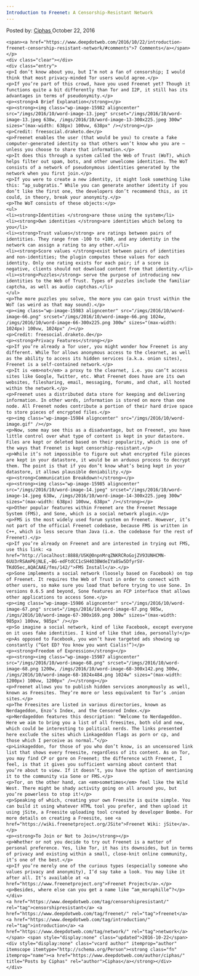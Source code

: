 ```yaml
---
Introduction to Freenet: A Censorship-Resistant Network
---
```

<article class="post-listing post-15981 post type-post status-publish format-standard has-post-thumbnail hentry  tag-censorshipresistant tag-freenet tag-introduction tag-network">
    <div class="post-inner">
        <span>Posted by: <a href="https://www.deepdotweb.com/author/ciphas/" title="">Ciphas </a></span>
    <span>October 22, 2016</span>
    
    <span><a href="https://www.deepdotweb.com/2016/10/22/introduction-freenet-censorship-resistant-network/#comments">7 Comments</a></span>
    </p>
    <div class="clear"></div>
    <div class="entry">
    <p>I don’t know about you, but I’m not a fan of censorship; I would think that most privacy-minded Tor users would agree.</p>
    <p>If you’re part of this crowd, have you used Freenet yet? Though it functions quite a bit differently than Tor and I2P, it still has its advantages in terms of pseudonymity.</p>
    <p><strong>A Brief Explanation</strong></p>
    <p><strong><img class="wp-image-15982 aligncenter" src="/imgs/2016/10/word-image-13.jpeg" srcset="/imgs/2016/10/word-image-13.jpeg 638w, /imgs/2016/10/word-image-13-300x225.jpeg 300w" sizes="(max-width: 638px) 100vw, 638px" /></strong></p>
    <p>Credit: freesocial.draketo.de</p>
    <p>Freenet enables the user (that would be you) to create a fake computer-generated identity so that others won’t know who you are – unless you choose to share that information.</p>
    <p>It does this through a system called the Web of Trust (WoT), which helps filter out spam, bots, and other unwelcome identities. The WoT consists of a network of pseudonymous identities generated by the network when you first join.</p>
    <p>If you were to create a new identity, it might look something like this: “ap_subgratis.” While you can generate another identity if you don’t like the first one, the developers don’t recommend this, as it could, in theory, break your anonymity.</p>
    <p>The WoT consists of these objects:</p>
    <ul>
    <li><strong>Identities </strong>are those using the system</li>
    <li><strong>Own identities </strong>are identities which belong to you</li>
    <li><strong>Trust values</strong> are ratings between pairs of identities. They range from -100 to +100, and any identity in the network can assign a rating to any other.</li>
    <li><strong>Score values </strong>exist between pairs of identities and non-identities; the plugin computes these values for each identity. Only one rating exists for each pair; if a score is negative, clients should not download content from that identity.</li>
    <li><strong>Puzzles</strong> serve the purpose of introducing new identities to the Web of Trust. Types of puzzles include the familiar captcha, as well as audio captchas.</li>
    </ul>
    <p>The more puzzles you solve, the more you can gain trust within the WoT (as weird as that may sound).</p>
    <p><img class="wp-image-15983 aligncenter" src="/imgs/2016/10/word-image-66.png" srcset="/imgs/2016/10/word-image-66.png 1024w, /imgs/2016/10/word-image-66-300x225.png 300w" sizes="(max-width: 1024px) 100vw, 1024px" /></p>
    <p>Credit: freesocial.draketo.de</p>
    <p><strong>Privacy Features</strong></p>
    <p>If you’re already a Tor user, you might wonder how Freenet is any different. While Tor allows anonymous access to the clearnet, as well as the ability to access its hidden services (a.k.a. onion sites), Freenet is a self-contained network.</p>
    <p>It is <em>not</em> a proxy to the clearnet, i.e. you can’t access sites like Google, Twitter, etc. What Freenet does have are its own websites, filesharing, email, messaging, forums, and chat, all hosted within the network.</p>
    <p>Freenet uses a distributed data store for keeping and delivering information. In other words, information is stored on more than one node. All Freenet nodes contribute a portion of their hard drive space to store pieces of encrypted files.</p>
    <p><img class="wp-image-15984 aligncenter" src="/imgs/2016/10/word-image.gif" /></p>
    <p>Now, some may see this as a disadvantage, but on Freenet, you have little control over what type of content is kept in your datastore. Files are kept or deleted based on their popularity, which is one of the ways that Freenet is kept censorship-resistant.</p>
    <p>While it’s not impossible to figure out what encrypted file pieces are kept in your datastore, it would be an arduous process to decrypt them. The point is that if you don’t know what’s being kept in your datastore, it allows plausible deniability.</p>
    <p><strong>Communication Breakdown!</strong></p>
    <p><strong><img class="wp-image-15985 aligncenter" src="/imgs/2016/10/word-image-14.jpeg" srcset="/imgs/2016/10/word-image-14.jpeg 638w, /imgs/2016/10/word-image-14-300x225.jpeg 300w" sizes="(max-width: 638px) 100vw, 638px" /></strong></p>
    <p>Other popular features within Freenet are the Freenet Message System (FMS), and Sone, which is a social network plugin.</p>
    <p>FMS is the most widely used forum system on Freenet. However, it’s not part of the official Freenet codebase, because FMS is written in C++, which is less secure than Java (i.e. the codebase for the rest of Freenet).</p>
    <p>If you’re already on Freenet and are interested in trying out FMS, use this link: <a href="http://localhost:8888/USK@0npnMrqZNKRCRoGojZV93UNHCMN-6UU3rRSAmP6jNLE,~BG-edFtdCC1cSH4O3BWdeIYa8Sw5DfyrSV-TKdO5ec,AQACAAE/fms/142/">FMS Install</a>.</p>
    <p>Sone implements a social network (loosely based on Facebook) on top of Freenet. It requires the Web of Trust in order to connect with other users, so make sure you load that before trying to use Sone. In versions 0.6.5 and beyond, Sone features an FCP interface that allows other applications to access Sone.</p>
    <p><img class="wp-image-15986 aligncenter" src="/imgs/2016/10/word-image-67.png" srcset="/imgs/2016/10/word-image-67.png 985w, /imgs/2016/10/word-image-67-300x169.png 300w" sizes="(max-width: 985px) 100vw, 985px" /></p>
    <p>So imagine a social network, kind of like Facebook, except everyone on it uses fake identities. I kind of like that idea, personally!</p>
    <p>As opposed to Facebook, you won’t have targeted ads showing up constantly (“Got ED? You know you want Cialis!”)</p>
    <p><strong>Freedom of Expression</strong></p>
    <p><strong><img class="wp-image-15987 aligncenter" src="/imgs/2016/10/word-image-68.png" srcset="/imgs/2016/10/word-image-68.png 1200w, /imgs/2016/10/word-image-68-300x142.png 300w, /imgs/2016/10/word-image-68-1024x484.png 1024w" sizes="(max-width: 1200px) 100vw, 1200px" /></strong></p>
    <p>Freenet allows you to publish hidden services anonymously as well, known as Freesites. They’re more or less equivalent to Tor’s .onion sites.</p>
    <p>The Freesites are listed in various directories, known as Nerdageddon, Enzo’s Index, and the Censored Index.</p>
    <p>Nerdageddon features this description: “Welcome to Nerdageddon. Here we aim to bring you a list of all freesites, both old and new, which could be interesting to political nerds. The links presented here exclude the sites which Linkageddon flags as porn or cp, and those which I perceive as normal.”</p>
    <p>Linkageddon, for those of you who don’t know, is an uncensored link list that shows every freesite, regardless of its content. As on Tor, you may find CP or gore on Freenet; the difference with Freenet, I feel, is that it gives you sufficient warning about content that you’re about to view. If it doesn’t, you have the option of mentioning it to the community via Sone or FMS.</p>
    <p>Tor, on the other hand, can <em>sometimes</em> feel like the Wild West. There might be shady activity going on all around you, but you’re powerless to stop it!</p>
    <p>Speaking of which, creating your own Freesite is quite simple. You can build it using whatever HTML tool you prefer, and then upload it using jSite, a Freesite uploading tool created by developer Bombe. For more details on creating a Freesite, see <a href="https://wiki.freenetproject.org/JSite">Freenet Wiki: jSite</a>.</p>
    <p><strong>To Join or Not to Join</strong></p>
    <p>Whether or not you decide to try out Freenet is a matter of personal preference. Yes, like Tor, it has its downsides, but in terms of privacy and existing within a small, close-knit online community, it’s one of the best.</p>
    <p>If you’re merely one of the curious types (especially someone who values privacy and anonymity), I’d say take a look. You may like it after all. It’s available at <a href="https://www.freenetproject.org">Freenet Project</a>.</p>
    <p>Besides, where else can you get a name like “am_moraphille”?</p>
    </div>
    <a href="https://www.deepdotweb.com/tag/censorshipresistant/" rel="tag">censorshipresistant</a> <a href="https://www.deepdotweb.com/tag/freenet/" rel="tag">freenet</a> <a href="https://www.deepdotweb.com/tag/introduction/" rel="tag">introduction</a> <a href="https://www.deepdotweb.com/tag/network/" rel="tag">network</a></span> <span style="display:none" class="updated">2016-10-22</span>
    <div style="display:none" class="vcard author" itemprop="author" itemscope itemtype="http://schema.org/Person"><strong class="fn" itemprop="name"><a href="https://www.deepdotweb.com/author/ciphas/" title="Posts by Ciphas" rel="author">Ciphas</a></strong></div>
    </div>
</article>

